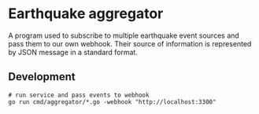 # Earthquake aggregator 

A program used to subscribe to multiple earthquake event sources and pass them to 
our own webhook. Their source of information is represented by JSON message 
in a standard format. 

## Development

```shell
# run service and pass events to webhook
go run cmd/aggregator/*.go -webhook "http://localhost:3300"
```
